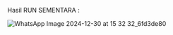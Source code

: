 Hasil RUN SEMENTARA :

![WhatsApp Image 2024-12-30 at 15 32 32_6fd3de80](https://github.com/user-attachments/assets/25e3cba2-f5e1-4214-b1ba-03cc8cf34926)
